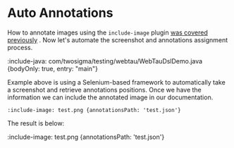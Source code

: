 # Auto Annotations

How to annotate images using the `include-image` plugin [was covered previously](visuals/image-annotations) .
Now let's automate the screenshot and annotations assignment process.

:include-java: com/twosigma/testing/webtau/WebTauDslDemo.java {bodyOnly: true, entry: "main"}

Example above is using a Selenium-based framework to automatically take a screenshot and retrieve annotations positions. 
Once we have the information we can include the annotated image in our documentation.

    :include-image: test.png {annotationsPath: 'test.json'}

The result is below:

:include-image: test.png {annotationsPath: 'test.json'}

